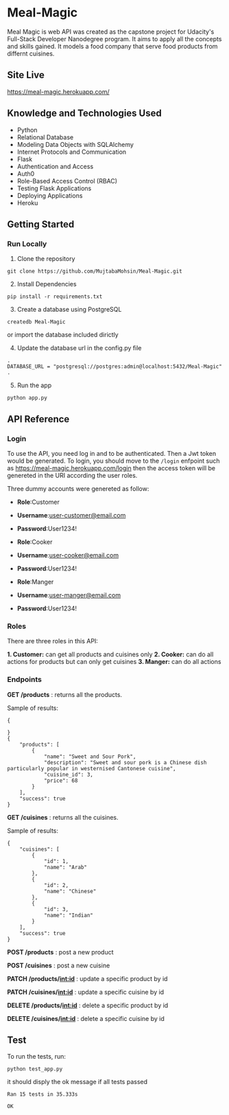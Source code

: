 # Meal-Magic
Meal Magic is web API was created as the capstone project for Udacity's Full-Stack Developer Nanodegree program. It aims to apply all the concepts and skills gained.
It models a food company that serve food products from differnt cuisines. 

## Site Live
https://meal-magic.herokuapp.com/

## Knowledge and Technologies Used
- Python
- Relational Database
- Modeling Data Objects with SQLAlchemy
- Internet Protocols and Communication
- Flask 
- Authentication and Access
- Auth0
- Role-Based Access Control (RBAC)
- Testing Flask Applications
- Deploying Applications
- Heroku

## Getting Started
### Run Locally
1.	Clone the repository
```
git clone https://github.com/MujtabaMohsin/Meal-Magic.git
```

2.	Install Dependencies
```
pip install -r requirements.txt
```

3.	Create a database using PostgreSQL
```
createdb Meal-Magic
```
or import the database included dirictly

4.	Update the database url in the config.py file
```
.
DATABASE_URL = "postgresql://postgres:admin@localhost:5432/Meal-Magic"
.
```

5.	Run the app
```
python app.py
```

## API Reference

### Login
To use the API, you need log in and to be authenticated. Then a Jwt token would be generated.
To login, you should move to the ```/login``` enfpoint such as https://meal-magic.herokuapp.com/login then the access token will be genereted in the URI
according the user roles.

Three dummy accounts were genereted as follow:
- **Role**:Customer
- **Username**:user-customer@email.com
- **Password**:User1234!


- **Role**:Cooker
- **Username**:user-cooker@email.com
- **Password**:User1234!

- **Role**:Manger
- **Username**:user-manger@email.com
- **Password**:User1234!

### Roles
There are three roles in this API:

**1.	Customer:** can get all products and cuisines only
**2.	Cooker:** can do all actions for products but can only get cuisines
**3.	Manger:** can do all actions

### Endpoints
**GET /products** : returns all the products.

Sample of results:
```
{

}
{
    "products": [
        {
            "name": "Sweet and Sour Pork",
            "description": "Sweet and sour pork is a Chinese dish particularly popular in westernised Cantonese cuisine",
            "cuisine_id": 3,
            "price": 68
        }
    ],
    "success": true
}
```

**GET /cuisines** : returns all the cuisines.

Sample of results:
```
{
    "cuisines": [
        {
            "id": 1,
            "name": "Arab"
        },
        {
            "id": 2,
            "name": "Chinese"
        },
        {
            "id": 3,
            "name": "Indian"
        }
    ],
    "success": true
}
```

**POST /products** : post a new product

**POST /cuisines** : post a new cuisine
 
**PATCH /products/<int:id>** : update a specific product by id

**PATCH /cuisines/<int:id>** : update a specific cuisine by id

**DELETE /products/<int:id>** : delete a specific product by id
 
**DELETE /cuisines/<int:id>** : delete a specific cuisine by id


## Test
To run the tests, run:
```
python test_app.py
```
it should disply the ok message if all tests passed
```
Ran 15 tests in 35.333s

OK
```
